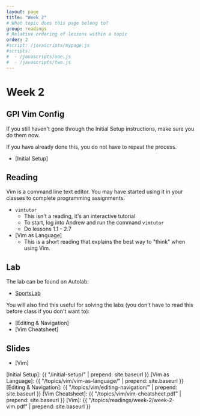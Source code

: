 ```yaml
---
layout: page
title: "Week 2"
# What topic does this page belong to?
group: readings
# Relative ordering of lessons within a topic
order: 2
#script: /javascripts/mypage.js
#scripts:
#  - /javascripts/one.js
#  - /javascripts/two.js
---
```



# Week 2

## GPI Vim Config

If you still haven't gone through the Initial Setup instructions, make sure
you do them now.

If you have already done this, you do not have to repeat the process.

- [Initial Setup]

## Reading

Vim is a command line text editor. You may have started using it in your classes
to complete programming assignments.

- `vimtutor`
  - This isn't a reading, it's an interactive tutorial
  - To start, log into Andrew and run the command `vimtutor`
  - Do lessons 1.1 - 2.7
- [Vim as Language]
  - This is a short reading that explains the best way to "think" when using
    Vim.

## Lab

The lab can be found on Autolab:

- [SportsLab](https://autolab.andrew.cmu.edu/courses/07131-f20/assessments/sportslab)

You will also find this useful for solving the labs (you don't have to
read this before class if you don't want to):

- [Editing & Navigation]
- [Vim Cheatsheet]

## Slides

- [Vim]

[Initial Setup]: {{ "/initial-setup/" | prepend: site.baseurl }}
[Vim as Language]: {{ "/topics/vim/vim-as-language/" | prepend: site.baseurl }}
[Editing & Navigation]: {{ "/topics/vim/editing-navigation/" | prepend: site.baseurl }}
[Vim Cheatsheet]: {{ "/topics/vim/vim-cheatsheet.pdf" | prepend: site.baseurl }}
[Vim]: {{ "/topics/readings/week-2/week-2-vim.pdf" | prepend: site.baseurl }}
